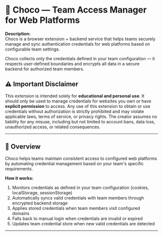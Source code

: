 # 🍫 Choco — Team Access Manager for Web Platforms

**Description:**  
Choco is a browser extension + backend service that helps teams securely manage and sync authentication credentials for web platforms based on configurable team settings.

Choco collects only the credentials defined in your team configuration — it respects user-defined boundaries and encrypts all data in a secure backend for authorized team members.

## ⚠️ Important Disclaimer

This extension is intended solely for **educational and personal use**. It should only be used to manage credentials for websites you own or have **explicit permission** to access. Any use of this extension to obtain or use credentials without authorization is strictly prohibited and may violate applicable laws, terms of service, or privacy rights. The creator assumes no liability for any misuse, including but not limited to account bans, data loss, unauthorized access, or related consequences.

---

## 📌 Overview

Choco helps teams maintain consistent access to configured web platforms by automating credential management based on your team's specific requirements.

**How it works:**
1. Monitors credentials as defined in your team configuration (cookies, localStorage, sessionStorage)
2. Automatically syncs valid credentials with team members through encrypted backend storage
3. Applies stored credentials when team members visit configured domains
4. Falls back to manual login when credentials are invalid or expired
5. Updates team credential store when new valid credentials are detected  

---